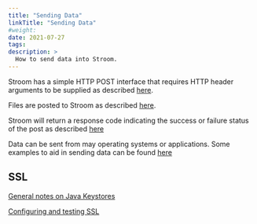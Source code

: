 ```yaml
---
title: "Sending Data"
linkTitle: "Sending Data"
#weight:
date: 2021-07-27
tags: 
description: >
  How to send data into Stroom.
---
```


Stroom has a simple HTTP POST interface that requires HTTP header arguments to be supplied as described [here](header-arguments.md).

Files are posted to Stroom as described [here](payloads.md).

Stroom will return a response code indicating the success or failure status of the post as described [here](response-codes.md)

Data can be sent from may operating systems or applications. Some examples to aid in sending data can be found [here](example-clients.md)

## SSL

[General notes on Java Keystores](java-keystores.md)

[Configuring and testing SSL](ssl.md)
